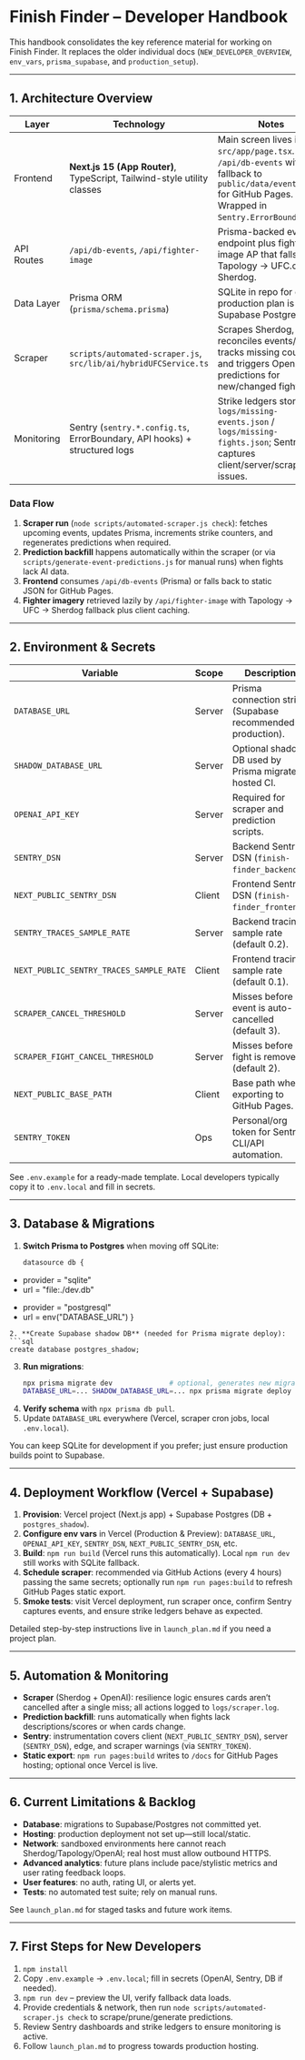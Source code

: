 # Finish Finder – Developer Handbook

This handbook consolidates the key reference material for working on Finish Finder. It replaces the older individual docs (`NEW_DEVELOPER_OVERVIEW`, `env_vars`, `prisma_supabase`, and `production_setup`).

---

## 1. Architecture Overview

| Layer | Technology | Notes |
| --- | --- | --- |
| Frontend | **Next.js 15 (App Router)**, TypeScript, Tailwind-style utility classes | Main screen lives in `src/app/page.tsx`. Uses `/api/db-events` with fallback to `public/data/events.json` for GitHub Pages. Wrapped in `Sentry.ErrorBoundary`. |
| API Routes | `/api/db-events`, `/api/fighter-image` | Prisma-backed events endpoint plus fighter image AP that falls back Tapology → UFC.com → Sherdog. |
| Data Layer | Prisma ORM (`prisma/schema.prisma`) | SQLite in repo for dev; production plan is Supabase Postgres. |
| Scraper | `scripts/automated-scraper.js`, `src/lib/ai/hybridUFCService.ts` | Scrapes Sherdog, reconciles events/fights, tracks missing counts, and triggers OpenAI predictions for new/changed fights. |
| Monitoring | Sentry (`sentry.*.config.ts`, ErrorBoundary, API hooks) + structured logs | Strike ledgers stored in `logs/missing-events.json` / `logs/missing-fights.json`; Sentry captures client/server/scraper issues. |

### Data Flow
1. **Scraper run** (`node scripts/automated-scraper.js check`): fetches upcoming events, updates Prisma, increments strike counters, and regenerates predictions when required.
2. **Prediction backfill** happens automatically within the scraper (or via `scripts/generate-event-predictions.js` for manual runs) when fights lack AI data.
3. **Frontend** consumes `/api/db-events` (Prisma) or falls back to static JSON for GitHub Pages.
4. **Fighter imagery** retrieved lazily by `/api/fighter-image` with Tapology → UFC → Sherdog fallback plus client caching.

---

## 2. Environment & Secrets

| Variable | Scope | Description |
| --- | --- | --- |
| `DATABASE_URL` | Server | Prisma connection string (Supabase recommended in production). |
| `SHADOW_DATABASE_URL` | Server | Optional shadow DB used by Prisma migrate in hosted CI. |
| `OPENAI_API_KEY` | Server | Required for scraper and prediction scripts. |
| `SENTRY_DSN` | Server | Backend Sentry DSN (`finish-finder_backend`). |
| `NEXT_PUBLIC_SENTRY_DSN` | Client | Frontend Sentry DSN (`finish-finder_frontend`). |
| `SENTRY_TRACES_SAMPLE_RATE` | Server | Backend tracing sample rate (default 0.2). |
| `NEXT_PUBLIC_SENTRY_TRACES_SAMPLE_RATE` | Client | Frontend tracing sample rate (default 0.1). |
| `SCRAPER_CANCEL_THRESHOLD` | Server | Misses before an event is auto-cancelled (default 3). |
| `SCRAPER_FIGHT_CANCEL_THRESHOLD` | Server | Misses before a fight is removed (default 2). |
| `NEXT_PUBLIC_BASE_PATH` | Client | Base path when exporting to GitHub Pages. |
| `SENTRY_TOKEN` | Ops | Personal/org token for Sentry CLI/API automation. |

See `.env.example` for a ready-made template. Local developers typically copy it to `.env.local` and fill in secrets.

---

## 3. Database & Migrations

1. **Switch Prisma to Postgres** when moving off SQLite:
   ```diff
   datasource db {
-    provider = "sqlite"
-    url      = "file:./dev.db"
+    provider = "postgresql"
+    url      = env("DATABASE_URL")
   }
   ```
2. **Create Supabase shadow DB** (needed for Prisma migrate deploy):
   ```sql
   create database postgres_shadow;
   ```
3. **Run migrations**:
   ```bash
   npx prisma migrate dev              # optional, generates new migration
   DATABASE_URL=... SHADOW_DATABASE_URL=... npx prisma migrate deploy
   ```
4. **Verify schema** with `npx prisma db pull`.
5. Update `DATABASE_URL` everywhere (Vercel, scraper cron jobs, local `.env.local`).

You can keep SQLite for development if you prefer; just ensure production builds point to Supabase.

---

## 4. Deployment Workflow (Vercel + Supabase)

1. **Provision**: Vercel project (Next.js app) + Supabase Postgres (DB + `postgres_shadow`).
2. **Configure env vars** in Vercel (Production & Preview): `DATABASE_URL`, `OPENAI_API_KEY`, `SENTRY_DSN`, `NEXT_PUBLIC_SENTRY_DSN`, etc.
3. **Build**: `npm run build` (Vercel runs this automatically). Local `npm run dev` still works with SQLite fallback.
4. **Schedule scraper**: recommended via GitHub Actions (every 4 hours) passing the same secrets; optionally run `npm run pages:build` to refresh GitHub Pages static export.
5. **Smoke tests**: visit Vercel deployment, run scraper once, confirm Sentry captures events, and ensure strike ledgers behave as expected.

Detailed step-by-step instructions live in `launch_plan.md` if you need a project plan.

---

## 5. Automation & Monitoring

- **Scraper** (Sherdog + OpenAI): resilience logic ensures cards aren’t cancelled after a single miss; all actions logged to `logs/scraper.log`.
- **Prediction backfill**: runs automatically when fights lack descriptions/scores or when cards change.
- **Sentry**: instrumentation covers client (`NEXT_PUBLIC_SENTRY_DSN`), server (`SENTRY_DSN`), edge, and scraper warnings (via `SENTRY_TOKEN`).
- **Static export**: `npm run pages:build` writes to `/docs` for GitHub Pages hosting; optional once Vercel is live.

---

## 6. Current Limitations & Backlog

- **Database**: migrations to Supabase/Postgres not committed yet.
- **Hosting**: production deployment not set up—still local/static.
- **Network**: sandboxed environments here cannot reach Sherdog/Tapology/OpenAI; real host must allow outbound HTTPS.
- **Advanced analytics**: future plans include pace/stylistic metrics and user rating feedback loops.
- **User features**: no auth, rating UI, or alerts yet.
- **Tests**: no automated test suite; rely on manual runs.

See `launch_plan.md` for staged tasks and future work items.

---

## 7. First Steps for New Developers

1. `npm install`
2. Copy `.env.example` → `.env.local`; fill in secrets (OpenAI, Sentry, DB if needed).
3. `npm run dev` – preview the UI, verify fallback data loads.
4. Provide credentials & network, then run `node scripts/automated-scraper.js check` to scrape/prune/generate predictions.
5. Review Sentry dashboards and strike ledgers to ensure monitoring is active.
6. Follow `launch_plan.md` to progress towards production hosting.

